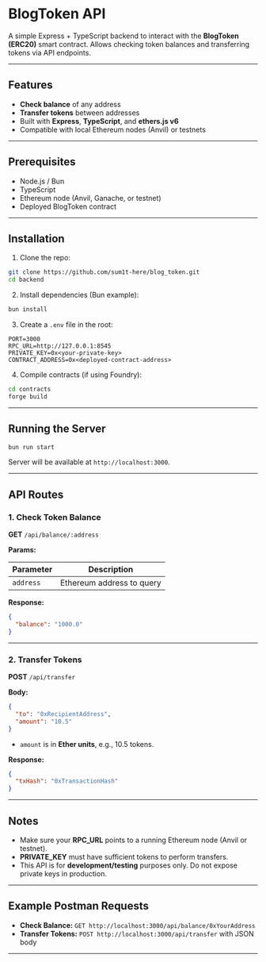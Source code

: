 # BlogToken API

A simple Express + TypeScript backend to interact with the **BlogToken (ERC20)** smart contract.
Allows checking token balances and transferring tokens via API endpoints.

---

## Features

* **Check balance** of any address
* **Transfer tokens** between addresses
* Built with **Express**, **TypeScript**, and **ethers.js v6**
* Compatible with local Ethereum nodes (Anvil) or testnets

---

## Prerequisites

* Node.js / Bun
* TypeScript
* Ethereum node (Anvil, Ganache, or testnet)
* Deployed BlogToken contract

---

## Installation

1. Clone the repo:

```bash
git clone https://github.com/sum1t-here/blog_token.git
cd backend
```

2. Install dependencies (Bun example):

```bash
bun install
```

3. Create a `.env` file in the root:

```
PORT=3000
RPC_URL=http://127.0.0.1:8545
PRIVATE_KEY=0x<your-private-key>
CONTRACT_ADDRESS=0x<deployed-contract-address>
```

4. Compile contracts (if using Foundry):

```bash
cd contracts
forge build
```

---

## Running the Server

```bash
bun run start
```

Server will be available at `http://localhost:3000`.

---

## API Routes

### 1. Check Token Balance

**GET** `/api/balance/:address`

**Params:**

| Parameter | Description               |
| --------- | ------------------------- |
| `address` | Ethereum address to query |

**Response:**

```json
{
  "balance": "1000.0"
}
```

---

### 2. Transfer Tokens

**POST** `/api/transfer`

**Body:**

```json
{
  "to": "0xRecipientAddress",
  "amount": "10.5"
}
```

* `amount` is in **Ether units**, e.g., 10.5 tokens.

**Response:**

```json
{
  "txHash": "0xTransactionHash"
}
```

---

## Notes

* Make sure your **RPC\_URL** points to a running Ethereum node (Anvil or testnet).
* **PRIVATE\_KEY** must have sufficient tokens to perform transfers.
* This API is for **development/testing** purposes only. Do not expose private keys in production.

---

## Example Postman Requests

* **Check Balance:** `GET http://localhost:3000/api/balance/0xYourAddress`
* **Transfer Tokens:** `POST http://localhost:3000/api/transfer` with JSON body

---